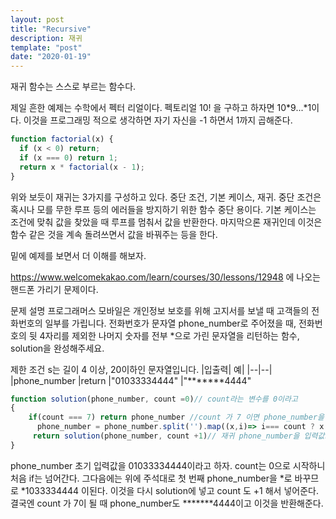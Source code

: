 ```yaml
---
layout: post
title: "Recursive"
description: 재귀
template: "post"
date: "2020-01-19"
---
```


재귀 함수는 스스로 부르는 함수다.

제일 흔한 예제는 수학에서 펙터 리얼이다. 펙토리얼 10! 을 구하고 하자면 10*9...*1이다. 이것을 프로그래밍 적으로 생각하면 자기 자신을 -1 하면서 1까지 곱해준다.

```javascript
function factorial(x) {
  if (x < 0) return;
  if (x === 0) return 1;
  return x * factorial(x - 1);
}
```

위와 보듯이 재귀는 3가지를 구성하고 있다. 중단 조건, 기본 케이스, 재귀. 중단 조건은 혹시나 모를 무한 루프 등의 에러들을 방지하기 위한 함수 중단 용이다. 기본 케이스는 조건에 맞춰 값을 찾았을 때 루프를 멈춰서 값을 반환한다. 마지막으론 재귀인데 이것은 함수 같은 것을 계속 돌려쓰면서 값을 바꿔주는 등을 한다.

밑에 예제를 보면서 더 이해를 해보자.

<https://www.welcomekakao.com/learn/courses/30/lessons/12948>
에 나오는 핸드폰 가리기 문제이다. 

문제 설명
프로그래머스 모바일은 개인정보 보호를 위해 고지서를 보낼 때 고객들의 전화번호의 일부를 가립니다.
전화번호가 문자열 phone_number로 주어졌을 때, 전화번호의 뒷 4자리를 제외한 나머지 숫자를 전부 *으로 가린 문자열을 리턴하는 함수, solution을 완성해주세요.

제한 조건
s는 길이 4 이상, 20이하인 문자열입니다.
|입출력| 예|
|--|--|
|phone_number	|return
|"01033334444"	|"*******4444"

```javascript
function solution(phone_number, count =0)// count라는 변수를 0이라고
{
    if(count === 7) return phone_number //count 가 7 이면 phone_number을 반환한다
      phone_number = phone_number.split('').map((x,i)=> i=== count ? x = "*" : x=x).join('');// phone_number를 배열로 만들어서 count의 숫자에 맞는 인덱스의 값을 *로 바꿔 준다. 그 후에 다시 문자열로 만들어준다
     return solution(phone_number, count +1)// 재귀 phone_number을 입력값으로 다시 넣어주고 count는 +1 해줘서 다시 함수를 돌려준다.
}
```

phone_number 초기 입력값을 01033334444이라고 하자. count는 0으로 시작하니 처음 if는 넘어간다. 그다음에는 위에 주석대로 첫 번째 phone_number을 *로 바꾸므로 *1033334444 이된다. 이것을 다시 solution에 넣고 count 도 +1 해서 넣어준다. 결국엔 count 가 7이 될 때 phone_number도 *******4444이고 이것을 반환해준다.